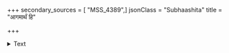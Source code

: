 +++
secondary_sources = [ "MSS_4389",]
jsonClass = "Subhaashita"
title = "आगमार्थं हि"

+++

<details><summary>Text</summary>

आगमार्थं हि यतते रक्षणार्थं हि सर्वदा।  
कुटुम्बपोषणे स्वामी तदन्ये तस्करा इव॥
</details>

